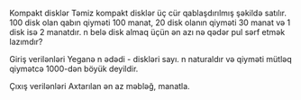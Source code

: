 Kompakt disklər
Təmiz kompakt disklər üç cür qablaşdırılmış şəkildə satılır. 100 disk olan qabın qiyməti 100 manat, 20 disk olanın qiyməti 30 manat və 1 disk isə 2 manatdır. n belə disk almaq üçün ən azı nə qədər pul sərf etmək lazımdır?

Giriş verilənləri
Yeganə n ədədi - diskləri sayı. n naturaldır və qiyməti mütləq qiymətcə 1000-dən böyük deyildir.

Çıxış verilənləri
Axtarılan ən az məbləğ, manatla.